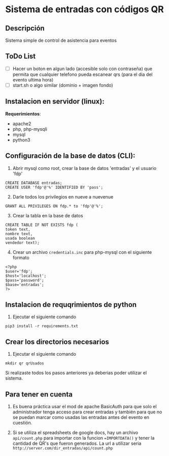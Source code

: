 # Sistema de entradas con códigos QR

## Descripción
Sistema simple de control de asistencia para eventos

## ToDo List
- [ ] Hacer un boton en algun lado (accesible solo con contraseña) que permita que cualquier telefono pueda escanear qrs (para el dia del evento ultima hora)
- [ ] start.sh o algo similar (dominio + imagen fondo)

## Instalacion en servidor (linux):
**Requerimientos**: 
- apache2
- php, php-mysqli
- mysql
- python3

## Configuración de la base de datos (CLI):
1. Abrir mysql como root, crear la base de datos 'entradas' y el usuario 'fdp'
```
CREATE DATABASE entradas;
CREATE USER 'fdp'@'%' IDENTIFIED BY 'pass';
```
2. Darle todos los privilegios en nueve a nuevenue 
```
GRANT ALL PRIVILEGES ON fdp.* to 'fdp'@'%';
```
3. Crear la tabla en la base de datos
```
CREATE TABLE IF NOT EXISTS fdp (
token text,
nombre text,
usada boolean
vendedor text);
```
4. Crear un archivo `credentials.inc` para php-mysql con el siguiente formato
```
<?php
$user='fdp';
$host='localhost';
$pass='password';
$base='entradas';
?>
```


## Instalacion de requqrimientos de python
1. Ejecutar el siguiente comando
```
pip3 install -r requirements.txt
```

## Crear los directorios necesarios
1. Ejecutar el siguiente comando
```
mkdir qr qrUsados
```

Si realizaste todos los pasos anteriores ya deberias poder utilizar el sistema.

## Para tener en cuenta
1. Es buena práctica usar el mod de apache BasicAuth para que solo el administrador tenga acceso para crear entradas 
y también para que no se puedan marcar como usadas las entradas antes del evento en cuestión.

2. Si se utiliza el spreadsheets de google docs, hay un archivo `api/count.php` para importar con la funcion `=IMPORTDATA()`
y tener la cantidad de QR's que fueron generados. La url a utilizar seria `http://server.com/dir_entradas/api/count.php`

